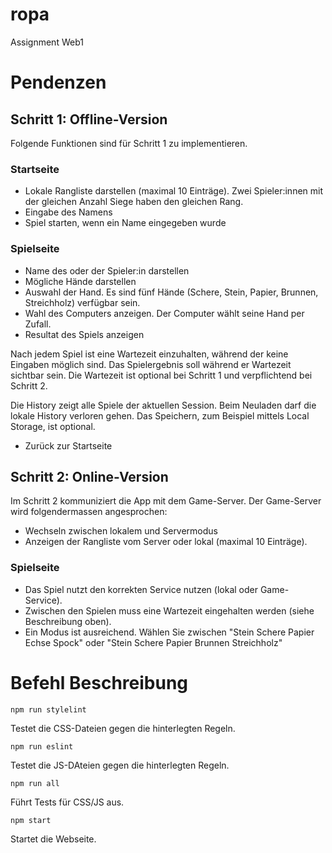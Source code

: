 # ropa
Assignment Web1

# Pendenzen

## Schritt 1: Offline-Version
Folgende Funktionen sind für Schritt 1 zu implementieren.

### Startseite
- Lokale Rangliste darstellen (maximal 10 Einträge). Zwei Spieler:innen mit der gleichen Anzahl Siege haben den gleichen Rang.
- Eingabe des Namens
- Spiel starten, wenn ein Name eingegeben wurde

### Spielseite
- Name des oder der Spieler:in darstellen
- Mögliche Hände darstellen
- Auswahl der Hand. Es sind fünf Hände (Schere, Stein, Papier, Brunnen, Streichholz) verfügbar sein.
- Wahl des Computers anzeigen. Der Computer wählt seine Hand per Zufall.
- Resultat des Spiels anzeigen

Nach jedem Spiel ist eine Wartezeit einzuhalten, während der keine Eingaben möglich sind. Das Spielergebnis soll während er Wartezeit sichtbar sein. Die Wartezeit ist optional bei Schritt 1 und verpflichtend bei Schritt 2.

Die History zeigt alle Spiele der aktuellen Session. Beim Neuladen darf die lokale History verloren gehen. Das Speichern, zum Beispiel mittels Local Storage, ist optional.

- Zurück zur Startseite

## Schritt 2: Online-Version
Im Schritt 2 kommuniziert die App mit dem Game-Server. Der Game-Server wird folgendermassen angesprochen:

- Wechseln zwischen lokalem und Servermodus
- Anzeigen der Rangliste vom Server oder lokal (maximal 10 Einträge).

### Spielseite

- Das Spiel nutzt den korrekten Service nutzen (lokal oder Game-Service).
- Zwischen den Spielen muss eine Wartezeit eingehalten werden (siehe Beschreibung oben).
- Ein Modus ist ausreichend. Wählen Sie zwischen "Stein Schere Papier Echse Spock" oder "Stein Schere Papier Brunnen Streichholz"

# Befehl	Beschreibung

```
npm run stylelint
```

Testet die CSS-Dateien gegen die hinterlegten Regeln.

```
npm run eslint
```

Testet die JS-DAteien gegen die hinterlegten Regeln.

```
npm run all
```

Führt Tests für CSS/JS aus.

```
npm start
```

Startet die Webseite.
